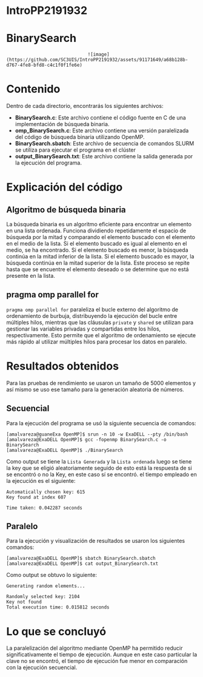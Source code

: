 # IntroPP2191932
# BinarySearch
                                  ![image](https://github.com/SC3UIS/IntroPP2191932/assets/91171649/a68b128b-d767-4fe8-bfd8-c4c1f0f1fe6e)


# Contenido

Dentro de cada directorio, encontrarás los siguientes archivos:

- **BinarySearch.c**: Este archivo contiene el código fuente en C de una implementación de búsqueda binaria.
- **omp_BinarySearch.c**: Este archivo contiene una versión paralelizada del código de búsqueda binaria utilizando OpenMP.
- **BinarySearch.sbatch**: Este archivo de secuencia de comandos SLURM se utiliza para ejecutar el programa en el clúster
- **output_BinarySearch.txt**: Este archivo contiene la salida generada por la ejecución del programa.

# Explicación del código

## Algoritmo de búsqueda binaria

La búsqueda binaria es un algoritmo eficiente para encontrar un elemento en una lista ordenada. Funciona dividiendo repetidamente el espacio de búsqueda por la mitad y comparando el elemento buscado con el elemento en el medio de la lista. Si el elemento buscado es igual al elemento en el medio, se ha encontrado. Si el elemento buscado es menor, la búsqueda continúa en la mitad inferior de la lista. Si el elemento buscado es mayor, la búsqueda continúa en la mitad superior de la lista. Este proceso se repite hasta que se encuentre el elemento deseado o se determine que no está presente en la lista.

## pragma omp parallel for

`pragma omp parallel for` paraleliza el bucle externo del algoritmo de ordenamiento de burbuja, distribuyendo la ejecución del bucle entre múltiples hilos, mientras que las cláusulas `private` y `shared` se utilizan para gestionar las variables privadas y compartidas entre los hilos, respectivamente. Esto permite que el algoritmo de ordenamiento se ejecute más rápido al utilizar múltiples hilos para procesar los datos en paralelo.

# Resultados obtenidos

Para las pruebas de rendimiento se usaron un tamaño de 5000 elementos y así mismo se uso ese tamaño para la generación aleatoria de números.

## Secuencial
Para la ejecución del programa se usó la siguiente secuencia de comandos:
```
[amalvareza@guaneExa OpenMP]$ srun -n 10 -w ExaDELL --pty /bin/bash
[amalvareza@ExaDELL OpenMP]$ gcc -fopenmp BinarySearch.c -o BinarySearch
[amalvareza@ExaDELL OpenMP]$ ./BinarySearch
```

Como output se tiene la `Lista Generada` y la `Lista ordenada` luego se tiene la key que se eligió aleatoriamente seguido de esto está la respuesta de si se encontró o no la Key, en este caso sí se encontró.
el tiempo empleado en la ejecución es el siguiente: 
```
Automatically chosen key: 615
Key found at index 607

Time taken: 0.042287 seconds

```
## Paralelo
Para la ejecución y visualización de resultados se usaron los siguientes comandos:
```
[amalvareza@ExaDELL OpenMP]$ sbatch BinarySearch.sbatch
[amalvareza@ExaDELL OpenMP]$ cat output_BinarySearch.txt
```
Como output se obtuvo lo siguiente:
```
Generating random elements...

Randomly selected key: 2104
Key not found
Total execution time: 0.015812 seconds
```
# Lo que se concluyó

La paralelización del algoritmo mediante OpenMP ha permitido reducir significativamente el tiempo de ejecución. Aunque en este caso particular la clave no se encontró, el tiempo de ejecución fue menor en comparación con la ejecución secuencial.





